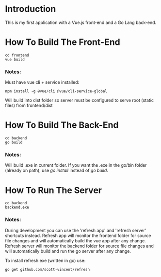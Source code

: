 # Introduction
This is my first application with a Vue.js front-end and a Go Lang back-end.

# How To Build The Front-End
```
cd frontend
vue build
```
### Notes:
Must have vue cli + service installed:
```
npm install -g @vue/cli @vue/cli-service-global
```
Will build into dist folder so server must be configured to serve root (static files) from frontend/dist

# How To Build The Back-End
```
cd backend
go build
```
### Notes:
Will build .exe in current folder.
If you want the .exe in the go/bin folder (already on path), use *go install* instead of *go build*.

# How To Run The Server
```
cd backend
backend.exe
```
### Notes:
During development you can use the 'refresh app' and 'refresh server' shortcuts instead.
Refresh app will monitor the frontend folder for source file changes and will automatically build the vue app after any change.
Refresh server will monitor the backend folder for source file changes and will automatically build and run the go server after any change.
    
To install refresh.exe (written in go) use:
```    
go get github.com/scott-vincent/refresh
```
